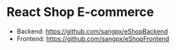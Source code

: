 # React Shop E-commerce
- Backend: https://github.com/sangpx/eShopBackend
- Frontend: https://github.com/sangpx/eShopFrontend





